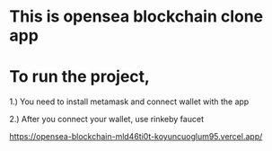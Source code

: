 # This is opensea blockchain clone app

# To run the project, 

1.) You need to install metamask and connect wallet with the app

2.) After you connect your wallet, use rinkeby faucet

https://opensea-blockchain-mld46ti0t-koyuncuoglum95.vercel.app/
